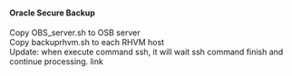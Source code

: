 #### Oracle Secure Backup
Copy OBS_server.sh to OSB server \
Copy backuprhvm.sh to each RHVM host\
Update: when execute command ssh, it will wait ssh command finish and continue processing. link
